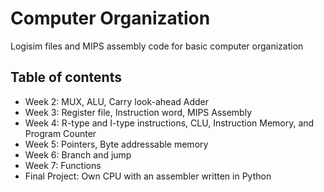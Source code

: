 # Computer Organization
Logisim files and MIPS assembly code for basic computer organization

## Table of contents
- Week 2: MUX, ALU, Carry look-ahead Adder
- Week 3: Register file, Instruction word, MIPS Assembly
- Week 4: R-type and I-type instructions, CLU, Instruction Memory, and Program Counter
- Week 5: Pointers, Byte addressable memory
- Week 6: Branch and jump
- Week 7: Functions
- Final Project: Own CPU with an assembler written in Python